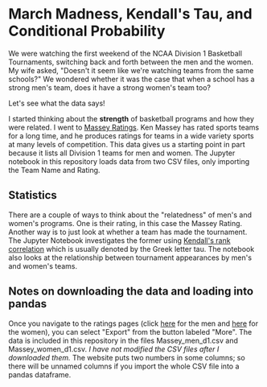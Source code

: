 # March Madness, Kendall's Tau, and Conditional Probability

We were watching the first weekend of the NCAA Division 1 Basketball Tournaments, switching back and forth between the men 
and the women. My wife asked, "Doesn't it seem like we're watching teams from the same schools?" We wondered whether it was the case that when 
a school has a strong men's team, does it have a strong women's team too?

Let's see what the data says!

I started thinking about the **strength** of basketball programs and how they were related. I went to [Massey Ratings](https://www.masseyratings.com). 
Ken Massey has rated sports teams for a long time, and he produces ratings for teams in a wide variety sports at many levels of competition. This 
data gives us a starting point in part because it lists all Division 1 teams for men and women.  The Jupyter notebook in this repository loads data 
from two CSV files, only importing the Team Name and Rating.

## Statistics

There are a couple of ways to think about the "relatedness" of men's and women's programs. One is their rating, in this case the Massey Rating. Another 
way is to just look at whether a team has made the tournament.  The Jupyter Notebook investigates the former using 
[Kendall's rank correlation](https://en.wikipedia.org/wiki/Kendall_rank_correlation_coefficient) which is usually denoted by the Greek letter tau. 
The notebook also looks at the relationship between tournament appearances by men's and women's teams.

## Notes on downloading the data and loading into pandas

Once you navigate to the ratings pages (click [here](https://www.masseyratings.com/cb/ncaa-d1/ratings) for the men and [here](https://www.masseyratings.com/cbw/ncaa-d1/ratings) 
for the women), you can select "Export" from the button labeled "More".  The data is included in this repository in the files Massey_men_d1.csv 
and Massey_women_d1.csv. _I have not modified the CSV files after I downloaded them._ The website puts two 
numbers in some columns; so there will be unnamed columns if you import the whole CSV file into a pandas dataframe.

